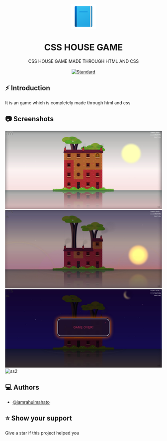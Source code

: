 <p align="center">
    <img alt="" height="80" src="./img/add-readme.png">
  </a>
</p>
<h1 align="center"> CSS HOUSE GAME </h1>

<div align="center">
CSS HOUSE GAME MADE THROUGH HTML AND CSS
</div>

<br />

<div align="center">
  <!-- Standard -->
  <a href="https://standardjs.com">
    <img src="https://img.shields.io/badge/code%20style-standard-brightgreen.svg?style=flat-square"
      alt="Standard" />
  </a>
</div>

## ⚡️  Introduction
It is an game which is completely made through html and css

## 📷 Screenshots

![ss1](./img/Web%20capture_2-4-2022_133219_127.0.0.1.jpeg)
![ss2](./img/Web%20capture_2-4-2022_133244_127.0.0.1.jpeg)
![ss2](./img/Web%20capture_2-4-2022_133540_127.0.0.1.jpeg)
![ss2]()

## ‎‍💻 Authors

- [@iamrahulmahato](https://www.github.com/iamrahulmahato)
## ⭐️ Show your support

Give a star if this project helped you